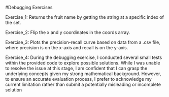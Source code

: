 #Debugging Exercises


Exercise_1: Returns the fruit name by getting the string at a specific index of the set.

Exercise_2: Flip the x and y coordinates in the coords array.

Exercise_3: Plots the precision-recall curve based on data from a .csv file, where precision is on the x-axis and recall is on the y-axis.

Exercise_4: During the debugging exercise, I conducted several small tests within the provided code to explore possible solutions. 
            While I was unable to resolve the issue at this stage, I am confident that I can grasp the underlying concepts given my strong mathematical background.
            However, to ensure an accurate evaluation process, I prefer to acknowledge my current limitation rather than submit a potentially misleading or incomplete solution
